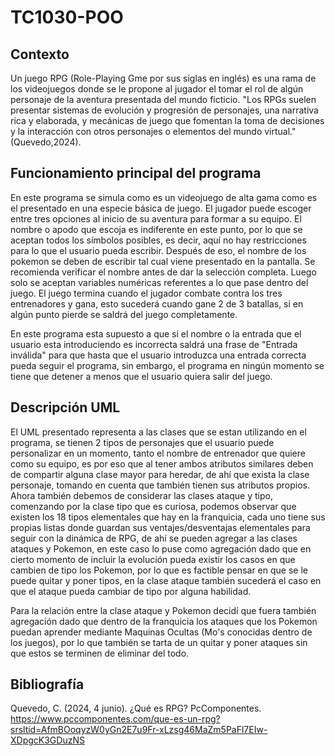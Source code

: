# TC1030-POO

## Contexto

Un juego RPG (Role-Playing Gme por sus siglas en inglés) es una rama de los videojuegos donde se le propone al jugador el tomar el rol de algún personaje de la aventura presentada del mundo ficticio. "Los RPGs suelen presentar sistemas de evolución y progresión de personajes, una narrativa rica y elaborada, y mecánicas de juego que fomentan la toma de decisiones y la interacción con otros personajes o elementos del mundo virtual."(Quevedo,2024).

## Funcionamiento principal del programa
En este programa se simula como es un videojuego de alta gama como es el presentado en una especie básica de juego. El jugador puede escoger entre tres opciones al inicio de su aventura para formar a su equipo. El nombre o apodo que escoja es indiferente en este punto, por lo que se aceptan todos los símbolos posibles, es decir, aquí no hay restricciones para lo que el usuario pueda escribir. Después de eso, el nombre de los pokemon se deben de escribir tal cual viene presentado en la pantalla. Se recomienda verificar el nombre antes de dar la selección completa. Luego solo se aceptan variables numéricas referentes a lo que pase dentro del juego. El juego termina cuando el jugador combate contra los tres entrenadores y gana, esto sucederá cuando gane 2 de 3 batallas, si en algún punto pierde se saldrá del juego completamente.

En este programa esta supuesto a que si el nombre o la entrada que el usuario esta introduciendo es incorrecta saldrá una frase de "Entrada inválida" para que hasta que el usuario introduzca una entrada correcta pueda seguir el programa, sin embargo, el programa en ningún momento se tiene que detener a menos que el usuario quiera salir del juego.

## Descripción UML
El UML presentado representa a las clases que se estan utilizando en el programa, se tienen 2 tipos de personajes que el usuario puede personalizar en un momento, tanto el nombre de entrenador que quiere como su equipo, es por eso que al tener ambos atributos similares deben de compartir alguna clase mayor para heredar, de ahí que exista la clase personaje, tomando en cuenta que también tienen sus atributos propios. Ahora también debemos de considerar las clases ataque y tipo, comenzando por la clase tipo que es curiosa, podemos observar que existen los 18 tipos elementales que hay en la franquicia, cada uno tiene sus propias listas donde guardan sus ventajes/desventajas elementales para seguir con la dinámica de RPG, de ahí se pueden agregar a las clases ataques y Pokemon, en este caso lo puse como agregación dado que en cierto momento de incluir la evolución pueda existir los casos en que cambien de tipo los Pokemon, por lo que es factible pensar en que se le puede quitar y poner tipos, en la clase ataque también sucederá el caso en que el ataque pueda cambiar de tipo por alguna habilidad.

Para la relación entre la clase ataque y Pokemon decidí que fuera también agregación dado que dentro de la franquicia los ataques que los Pokemon puedan aprender mediante Maquinas Ocultas (Mo's conocidas dentro de los juegos), por lo que también se tarta de un quitar y poner ataques sin que estos se terminen de eliminar del todo.

## Bibliografía
Quevedo, C. (2024, 4 junio). ¿Qué es RPG? PcComponentes. https://www.pccomponentes.com/que-es-un-rpg?srsltid=AfmBOoqyzW0yGn2E7u9Fr-xLzsg46MaZm5PaFl7EIw-XDpgcK3GDuzNS
